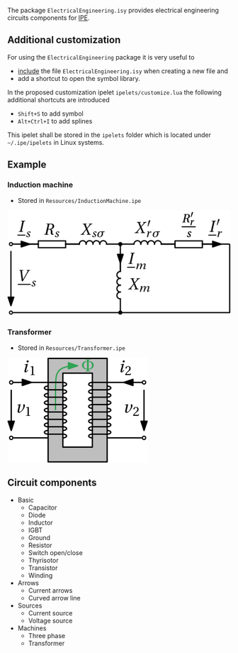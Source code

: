 The package `ElectricalEngineering.isy` provides electrical engineering circuits components for
[IPE](http://ipe.otfried.org/).

## Additional customization

For using the `ElectricalEngineering` package it is very useful to
- [include](https://github.com/christiankral/ElectricalEngineering.isy/issues/1) the file `ElectricalEngineering.isy` when creating a new file and
- add a shortcut to open the symbol library.

In the proposed customization ipelet `ipelets/customize.lua` the following additional shortcuts are introduced  

- `Shift+S` to add symbol
- `Alt+Ctrl+I` to add splines  

This ipelet shall be stored in the `ipelets` folder which is located under `~/.ipe/ipelets` in Linux systems.

## Example

### Induction machine

- Stored in `Resources/InductionMachine.ipe`

![Induction machine](https://raw.githubusercontent.com/christiankral/ElectricalEngineering.isy/master/Resources/png/InductionMachine.png?raw=true)

### Transformer

- Stored in `Resources/Transformer.ipe`

![Transformer](https://raw.githubusercontent.com/christiankral/ElectricalEngineering.isy/master/Resources/png/Transformer.png?raw=true)


## Circuit components

- Basic
  - Capacitor
  - Diode
  - Inductor
  - IGBT
  - Ground
  - Resistor
  - Switch open/close
  - Thyrisotor
  - Transistor
  - Winding
- Arrows
  - Current arrows
  - Curved arrow line
- Sources
  - Current source
  - Voltage source
- Machines
  - Three phase
  - Transformer
